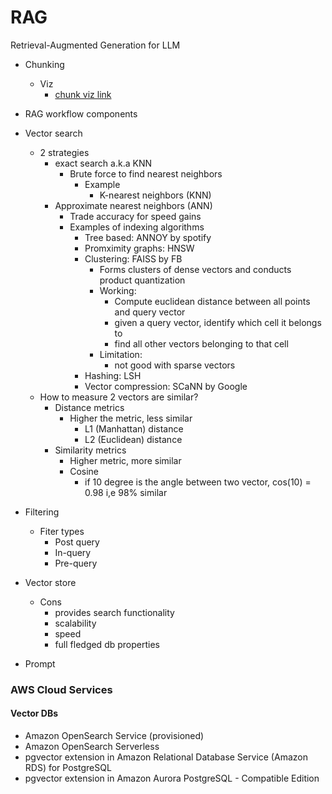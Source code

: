 # RAG
Retrieval-Augmented Generation for LLM

- Chunking
    - Viz
        - [chunk viz link](https://chunkviz.up.railway.app/)

- RAG workflow components

- Vector search
    - 2 strategies
        - exact search a.k.a KNN
            - Brute force to find nearest neighbors
                - Example
                    - K-nearest neighbors (KNN)
        - Approximate nearest neighbors (ANN)
            - Trade accuracy for speed gains
            - Examples of indexing algorithms
                - Tree based: ANNOY by spotify
                - Promximity graphs: HNSW
                - Clustering: FAISS by FB
                    - Forms clusters of dense vectors and conducts product quantization
                    - Working:
                        - Compute euclidean distance between all points and query vector
                        - given a query vector, identify which cell it belongs to
                        - find all other vectors belonging to that cell
                    - Limitation:
                        - not good with sparse vectors
                - Hashing: LSH
                - Vector compression: SCaNN by Google
    - How to measure 2 vectors are similar?
        - Distance metrics
            - Higher the metric, less similar
                - L1 (Manhattan) distance
                - L2 (Euclidean) distance
        - Similarity metrics
            - Higher metric, more similar
            - Cosine
                - if 10 degree is the angle between two vector, cos(10) = 0.98 i,e 98% similar


- Filtering
    - Fiter types
        - Post query
        - In-query
        - Pre-query


- Vector store
    - Cons
        - provides search functionality
        - scalability
        - speed
        - full fledged db properties
- Prompt

### AWS Cloud Services

#### Vector DBs

- Amazon OpenSearch Service (provisioned)
- Amazon OpenSearch Serverless
- pgvector extension in Amazon Relational Database Service (Amazon RDS) for PostgreSQL
- pgvector extension in Amazon Aurora PostgreSQL - Compatible Edition


